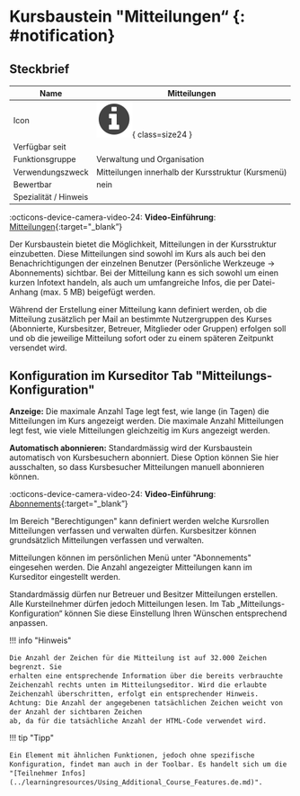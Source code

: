 # Kursbaustein "Mitteilungen“ {: #notification}


## Steckbrief

Name | Mitteilungen
---------|----------
Icon | ![Mitteilungen Icon](assets/infomessage.png){ class=size24  }
Verfügbar seit | 
Funktionsgruppe | Verwaltung und Organisation
Verwendungszweck | Mitteilungen innerhalb der Kursstruktur (Kursmenü)
Bewertbar | nein
Spezialität / Hinweis |



:octicons-device-camera-video-24: **Video-Einführung**: [Mitteilungen](<https://www.youtube.com/embed/3tAj19Avfkk>){:target="_blank”}

Der Kursbaustein bietet die Möglichkeit, Mitteilungen in der Kursstruktur
einzubetten. Diese Mitteilungen sind sowohl im Kurs als auch bei den
Benachrichtigungen der einzelnen Benutzer (Persönliche Werkzeuge -> Abonnements) sichtbar. Bei der Mitteilung kann es
sich sowohl um einen kurzen Infotext handeln, als auch um umfangreiche Infos,
die per Datei-Anhang (max. 5 MB) beigefügt werden. 

Während der Erstellung
einer Mitteilung kann definiert werden, ob die Mitteilung zusätzlich per Mail
an bestimmte Nutzergruppen des Kurses (Abonnierte, Kursbesitzer, Betreuer,
Mitglieder oder Gruppen) erfolgen soll und ob die jeweilige Mitteilung sofort oder zu einem späteren Zeitpunkt versendet wird.

## Konfiguration im Kurseditor Tab "Mitteilungs-Konfiguration"

 **Anzeige:** Die maximale Anzahl Tage legt fest, wie lange (in Tagen) die
Mitteilungen im Kurs angezeigt werden. Die maximale Anzahl Mitteilungen legt
fest, wie viele Mitteilungen gleichzeitig im Kurs angezeigt werden.

 **Automatisch abonnieren:** Standardmässig wird der Kursbaustein automatisch
von Kursbesuchern abonniert. Diese Option können Sie hier ausschalten, so dass
Kursbesucher Mitteilungen manuell abonnieren können.

:octicons-device-camera-video-24: **Video-Einführung**: [Abonnements](<https://www.youtube.com/embed/h9gOqt7TR7Q>){:target="_blank”}

Im Bereich "Berechtigungen" kann definiert werden welche Kursrollen Mitteilungen verfassen und verwalten dürfen. Kursbesitzer können grundsätzlich Mitteilungen verfassen und verwalten.

Mitteilungen können im persönlichen Menü unter "Abonnements" eingesehen
werden. Die Anzahl angezeigter Mitteilungen kann im Kurseditor eingestellt
werden.

Standardmässig dürfen nur Betreuer und Besitzer Mitteilungen erstellen. Alle
Kursteilnehmer dürfen jedoch Mitteilungen lesen. Im Tab „Mitteilungs-
Konfiguration“ können Sie diese Einstellung Ihren Wünschen entsprechend
anpassen.

!!! info "Hinweis"

    Die Anzahl der Zeichen für die Mitteilung ist auf 32.000 Zeichen begrenzt. Sie
    erhalten eine entsprechende Information über die bereits verbrauchte
    Zeichenzahl rechts unten im Mitteilungseditor. Wird die erlaubte Zeichenzahl überschritten, erfolgt ein entsprechender Hinweis. Achtung: Die Anzahl der angegebenen tatsächlichen Zeichen weicht von der Anzahl der sichtbaren Zeichen
    ab, da für die tatsächliche Anzahl der HTML-Code verwendet wird.

!!! tip "Tipp"

    Ein Element mit ähnlichen Funktionen, jedoch ohne spezifische Konfiguration, findet man auch in der Toolbar. Es handelt sich um die "[Teilnehmer Infos](../learningresources/Using_Additional_Course_Features.de.md)".
